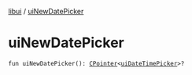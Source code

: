 [libui](index.md) / [uiNewDatePicker](./ui-new-date-picker.md)

# uiNewDatePicker

`fun uiNewDatePicker(): `[`CPointer`](../kotlinx.cinterop/-c-pointer/index.md)`<`[`uiDateTimePicker`](ui-date-time-picker.md)`>?`